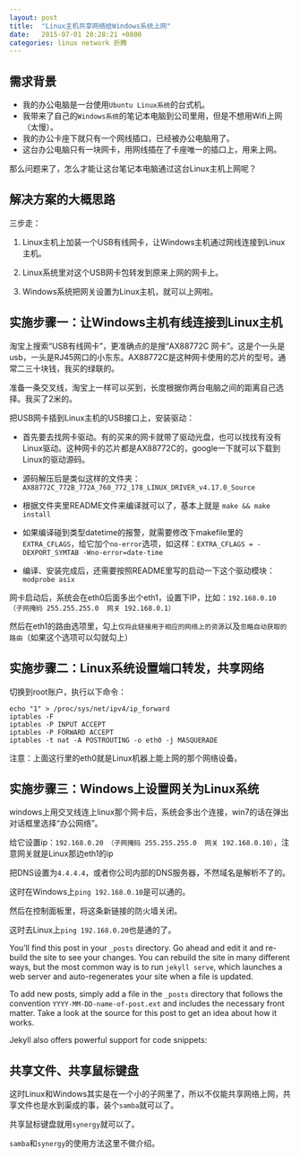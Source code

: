 ```yaml
---
layout: post
title:  "Linux主机共享网络给Windows系统上网"
date:   2015-07-01 20:28:21 +0800
categories: linux network 折腾
---
```


## 需求背景

* 我的办公电脑是一台使用`Ubuntu Linux系统`的台式机。
* 我带来了自己的`Windows系统`的笔记本电脑到公司里用，但是不想用Wifi上网（太慢）。
* 我的办公卡座下就只有一个网线插口，已经被办公电脑用了。
* 这台办公电脑只有一块网卡，用网线插在了卡座唯一的插口上，用来上网。

那么问题来了，怎么才能让这台笔记本电脑通过这台Linux主机上网呢？

## 解决方案的大概思路

三步走：

1. Linux主机上加装一个USB有线网卡，让Windows主机通过网线连接到Linux主机。

2. Linux系统里对这个USB网卡包转发到原来上网的网卡上。

3. Windows系统把网关设置为Linux主机，就可以上网啦。

## 实施步骤一：让Windows主机有线连接到Linux主机

淘宝上搜索“USB有线网卡”，更准确点的是搜“AX88772C 网卡”。这是个一头是usb，一头是RJ45网口的小东东。AX88772C是这种网卡使用的芯片的型号。通常二三十块钱，我买的绿联的。

准备一条交叉线，淘宝上一样可以买到，长度根据你两台电脑之间的距离自己选择。我买了2米的。

把USB网卡插到Linux主机的USB接口上，安装驱动：

* 首先要去找网卡驱动。有的买来的网卡就带了驱动光盘，也可以找找有没有Linux驱动。这种网卡的芯片都是AX88772C的，google一下就可以下载到Linux的驱动源码。

* 源码解压后是类似这样的文件夹：`AX88772C_772B_772A_760_772_178_LINUX_DRIVER_v4.17.0_Source`

* 根据文件夹里README文件来编译就可以了，基本上就是 `make && make install`

* 如果编译碰到类型datetime的报警，就需要修改下makefile里的`EXTRA_CFLAGS`，给它加个`no-error`选项，如这样：`EXTRA_CFLAGS = -DEXPORT_SYMTAB -Wno-error=date-time`

* 编译、安装完成后，还需要按照README里写的启动一下这个驱动模块：`modprobe asix`

网卡启动后，系统会在eth0后面多出个eth1，设置下IP，比如：`192.168.0.10 （子网掩码 255.255.255.0  网关 192.168.0.1）`

然后在eth1的路由选项里，勾上`仅将此链接用于相应的网络上的资源`以及`忽略自动获取的路由`（如果这个选项可以勾就勾上）

## 实施步骤二：Linux系统设置端口转发，共享网络

切换到root账户，执行以下命令：

```
echo "1" > /proc/sys/net/ipv4/ip_forward
iptables -F
iptables -P INPUT ACCEPT
iptables -P FORWARD ACCEPT
iptables -t nat -A POSTROUTING -o eth0 -j MASQUERADE
```

注意：上面这行里的eth0就是Linux机器上能上网的那个网络设备。

## 实施步骤三：Windows上设置网关为Linux系统

windows上用交叉线连上linux那个网卡后，系统会多出个连接，win7的话在弹出对话框里选择“办公网络”。

给它设置ip：`192.168.0.20 （子网掩码 255.255.255.0  网关 192.168.0.10）`，注意网关就是Linux那边eth1的ip

把DNS设置为`4.4.4.4`，或者你公司内部的DNS服务器，不然域名是解析不了的。

这时在Windows上`ping 192.168.0.10`是可以通的。

然后在控制面板里，将这条新链接的防火墙关闭。

这时去Linux上`ping 192.168.0.20`也是通的了。

You’ll find this post in your `_posts` directory. Go ahead and edit it and re-build the site to see your changes. You can rebuild the site in many different ways, but the most common way is to run `jekyll serve`, which launches a web server and auto-regenerates your site when a file is updated.

To add new posts, simply add a file in the `_posts` directory that follows the convention `YYYY-MM-DD-name-of-post.ext` and includes the necessary front matter. Take a look at the source for this post to get an idea about how it works.

Jekyll also offers powerful support for code snippets:

## 共享文件、共享鼠标键盘

这时Linux和Windows其实是在一个小的子网里了，所以不仅能共享网络上网，共享文件也是水到渠成的事，装个`samba`就可以了。

共享鼠标键盘就用`synergy`就可以了。

`samba`和`synergy`的使用方法这里不做介绍。